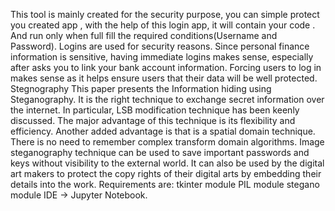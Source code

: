 This tool is mainly created for the security purpose, you can simple protect you created app , with the help of this login app, it will contain your code . And run only when full fill the required conditions(Username and Password).
Logins are used for security reasons. Since personal finance information is sensitive, having immediate logins makes sense, especially after asks you to link your bank account information. Forcing users to log in makes sense as it helps ensure users that their data will be well protected.
Stegnography
This paper presents the Information hiding using Steganography. It is the right technique to exchange secret information over the internet. In particular, LSB modification technique has been keenly discussed. The major advantage of this technique is its flexibility and efficiency. Another added advantage is that is a spatial domain technique. There is no need to remember complex transform domain algorithms. Image steganography technique can be used to save important passwords and keys without visibility to the external world. It can also be used by the digital art makers to protect the copy rights of their digital arts by embedding their details into the work.
Requirements are:
tkinter module
PIL module
stegano module
IDE -> Jupyter Notebook.

